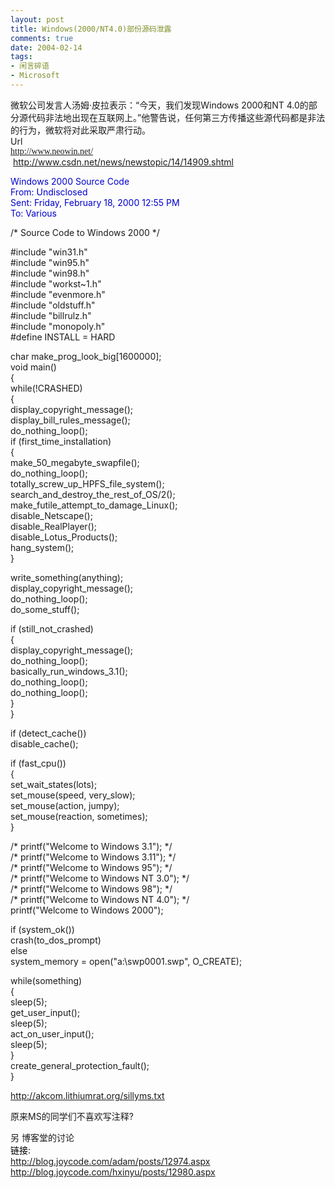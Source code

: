 ```yaml
---
layout: post
title: Windows(2000/NT4.0)部份源码泄露
comments: true
date: 2004-02-14
tags:
- 闲言碎语
- Microsoft
---
```


<p>微软公司发言人汤姆·皮拉表示：“今天，我们发现Windows 2000和NT 4.0的部分<!--NEWSZW_HZH_BEGIN-->源代码非法地出现在互联网上。”他警告说，任何第三方传播这些源代码都是非法的行为，微软将对此采取严肃行动。<br />Url<br /><a href="http://www.neowin.net/"><span style="font-family: Georgia;">http://www.neowin.net/</span></a><br /> <a href="http://www.csdn.net/news/newstopic/14/14909.shtml">http://www.csdn.net/news/newstopic/14/14909.shtml</a></p>
<div class="postbody">
<p><span style="color: #0000cc;">Windows 2000 Source Code<br />From: Undisclosed<br />Sent: Friday, February 18, 2000 12:55 PM<br />To: Various</span></p>
<p>/* Source Code to Windows 2000 */</p>
<p>#include "win31.h"<br />#include "win95.h"<br />#include "win98.h"<br />#include "workst~1.h"<br />#include "evenmore.h"<br />#include "oldstuff.h"<br />#include "billrulz.h"<br />#include "monopoly.h"<br />#define INSTALL = HARD</p>
<p>char make_prog_look_big[1600000];<br />void main()<br />{<br />while(!CRASHED)<br />{<br />display_copyright_message();<br />display_bill_rules_message();<br />do_nothing_loop();<br />if (first_time_installation)<br />{<br />make_50_megabyte_swapfile();<br />do_nothing_loop();<br />totally_screw_up_HPFS_file_system();<br />search_and_destroy_the_rest_of_OS/2();<br />make_futile_attempt_to_damage_Linux();<br />disable_Netscape();<br />disable_RealPlayer();<br />disable_Lotus_Products();<br />hang_system();<br />}</p>
<p>write_something(anything);<br />display_copyright_message();<br />do_nothing_loop();<br />do_some_stuff();</p>
<p>if (still_not_crashed)<br />{<br />display_copyright_message();<br />do_nothing_loop();<br />basically_run_windows_3.1();<br />do_nothing_loop();<br />do_nothing_loop();<br />}<br />}</p>
<p>if (detect_cache())<br />disable_cache();</p>
<p>if (fast_cpu())<br />{<br />set_wait_states(lots);<br />set_mouse(speed, very_slow);<br />set_mouse(action, jumpy);<br />set_mouse(reaction, sometimes);<br />}</p>
<p>/* printf("Welcome to Windows 3.1"); */<br />/* printf("Welcome to Windows 3.11"); */<br />/* printf("Welcome to Windows 95"); */<br />/* printf("Welcome to Windows NT 3.0"); */<br />/* printf("Welcome to Windows 98"); */<br />/* printf("Welcome to Windows NT 4.0"); */<br />printf("Welcome to Windows 2000");</p>
<p>if (system_ok())<br />crash(to_dos_prompt)<br />else<br />system_memory = open("a:\swp0001.swp", O_CREATE);</p>
<p>while(something)<br />{<br />sleep(5);<br />get_user_input();<br />sleep(5);<br />act_on_user_input();<br />sleep(5);<br />}<br />create_general_protection_fault();<br />}</p>
<p><a href="http://akcom.lithiumrat.org/sillyms.txt">http://akcom.lithiumrat.org/sillyms.txt</a></p>
<p>原来MS的同学们不喜欢写注释?</p>
<p>另 博客堂的讨论<br /><span style="color: #000000;">链接:<br /></span><a href="http://blog.joycode.com/adam/posts/12974.aspx">http://blog.joycode.com/adam/posts/12974.aspx</a><br /><a href="http://blog.joycode.com/hxinyu/posts/12980.aspx">http://blog.joycode.com/hxinyu/posts/12980.aspx</a></p>
</div>				
